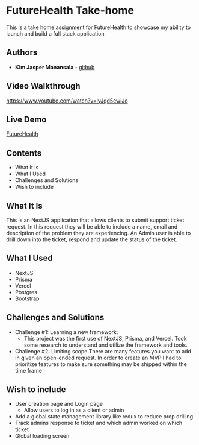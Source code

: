 # FutureHealth Take-home

This is a take home assignment for FutureHealth to showcase my ability to launch and build a full stack application




## Authors

* **Kim Jasper Manansala** - [github](https://github.com/KimjManansala)

## Video Walkthrough
https://www.youtube.com/watch?v=lyJqd5ewiJo

Live Demo
---

[FutureHealth](https://future-health-take-home-p34ujt86l-kimjmanansala.vercel.app/)


Contents
--- 
* What It Is
* What I Used
* Challenges and Solutions
* Wish to include

What It Is
---
This is an NextJS application that allows clients to submit support ticket request. In this request they will be able to include a name, email and description of the problem they are experiencing.
An Admin user is able to drill down into the ticket, respond and update the status of the ticket.

What I Used
---
* NextJS  
* Prisma
* Vercel
* Postgres
* Bootstrap

Challenges and Solutions
---

* Challenge #1: Learning a new framework:
  * This project was the first use of NextJS, Prisma, and Vercel. Took some research to understand and utilize the framework and tools.
* Challenge #2: Limiting scope
  There are many features you want to add in given an open-ended request. In order to create an MVP I had to prioritize features to make sure something may be shipped within the time frame

  
Wish to include
--
* User creation page and Login page
  * Allow users to log in as a client or admin
* Add a global state management library like redux to reduce prop drilling
* Track admins response to ticket and which admin worked on which ticket
* Global loading screen





